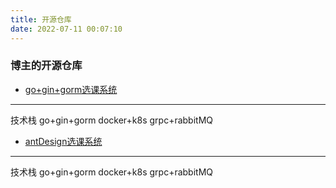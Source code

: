 ```yaml
---
title: 开源仓库
date: 2022-07-11 00:07:10
---
```


### 博主的开源仓库

* [go+gin+gorm选课系统](https://github.com/Longjunzhi/courseSystem)
---
技术栈
go+gin+gorm
docker+k8s
grpc+rabbitMQ
* [antDesign选课系统](https://github.com/Longjunzhi/courseSystemWWW)
---
  技术栈
  go+gin+gorm
  docker+k8s
  grpc+rabbitMQ
